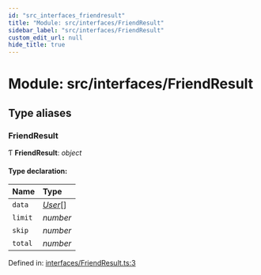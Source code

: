 ```yaml
---
id: "src_interfaces_friendresult"
title: "Module: src/interfaces/FriendResult"
sidebar_label: "src/interfaces/FriendResult"
custom_edit_url: null
hide_title: true
---
```


# Module: src/interfaces/FriendResult

## Type aliases

### FriendResult

Ƭ **FriendResult**: *object*

#### Type declaration:

Name | Type |
:------ | :------ |
`data` | [*User*](../interfaces/src_interfaces_user.user.md)[] |
`limit` | *number* |
`skip` | *number* |
`total` | *number* |

Defined in: [interfaces/FriendResult.ts:3](https://github.com/xr3ngine/xr3ngine/blob/65dfcf39a/packages/common/src/interfaces/FriendResult.ts#L3)
